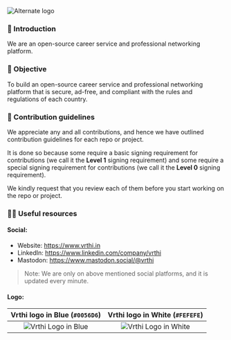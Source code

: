 <picture>
  <source media="(prefers-color-scheme: dark)" srcset="https://github.com/vrthi/.github/assets/68323012/3a65abfe-cde7-4a83-b540-805c9ab6eda9">
  <source media="(prefers-color-scheme: light)" srcset="https://github.com/vrthi/.github/assets/68323012/3a65abfe-cde7-4a83-b540-805c9ab6eda9">
  <img alt="Alternate logo" src="https://github.com/vrthi/.github/assets/68323012/3a65abfe-cde7-4a83-b540-805c9ab6eda9">
</picture>

### 👋 Introduction

We are an open-source career service and professional networking platform.

### 🎯 Objective

To build an open-source career service and professional networking platform that is secure, ad-free, and compliant with the rules and regulations of each country.

### 🌈 Contribution guidelines

We appreciate any and all contributions, and hence we have outlined contribution guidelines for each repo or project.

It is done so because some require a basic signing requirement for contributions (we call it the **Level 1** signing requirement) and some require a special signing requirement for contributions (we call it the **Level 0** signing requirement).

We kindly request that you review each of them before you start working on the repo or project.


### 👩‍💻 Useful resources

#### Social:
  - Website: https://www.vrthi.in
  - LinkedIn: https://www.linkedin.com/company/vrthi
  - Mastodon: https://www.mastodon.social/@vrthi

> Note: We are only on above mentioned social platforms, and it is updated every minute.

#### Logo:

Vrthi logo in Blue (`#0056D6`) |   Vrthi logo in White (`#FEFEFE`)
:-------------------------: |  :-------------------------:
![Vrthi Logo in Blue](https://github.com/vrthi/.github/assets/68323012/28bc4934-7979-44c8-965c-0d1fd803375d) |  ![Vrthi Logo in White](https://github.com/vrthi/.github/assets/68323012/e18e9e46-babc-4717-9eeb-d74090139b87)



